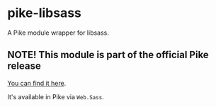 # pike-libsass
A Pike module wrapper for libsass.

## NOTE! This module is part of the official Pike release

[You can find it here](https://github.com/pikelang/Pike/tree/master/src/post_modules/_Sass). 

It's available in Pike via `Web.Sass`. 

